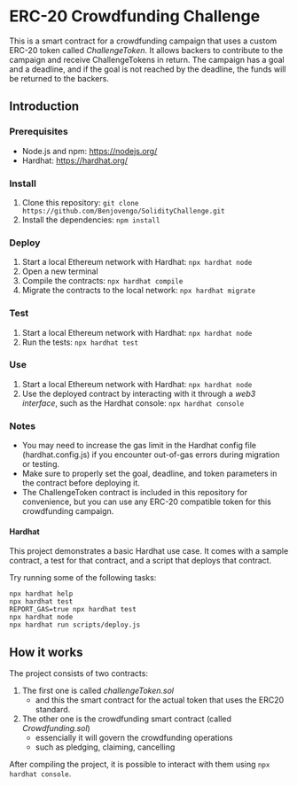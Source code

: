 # ERC-20 Crowdfunding Challenge

This is a smart contract for a crowdfunding campaign that uses a custom ERC-20 token called _ChallengeToken_. It allows backers to contribute to the campaign and receive ChallengeTokens in return. The campaign has a goal and a deadline, and if the goal is not reached by the deadline, the funds will be returned to the backers.

## Introduction

### Prerequisites

- Node.js and npm: https://nodejs.org/
- Hardhat: https://hardhat.org/

### Install

1. Clone this repository: `git clone https://github.com/Benjovengo/SolidityChallenge.git`
2. Install the dependencies: `npm install`

### Deploy

1. Start a local Ethereum network with Hardhat: `npx hardhat node`
2. Open a new terminal
3. Compile the contracts: `npx hardhat compile`
4. Migrate the contracts to the local network: `npx hardhat migrate`

### Test

1. Start a local Ethereum network with Hardhat: `npx hardhat node`
2. Run the tests: `npx hardhat test`

### Use

1. Start a local Ethereum network with Hardhat: `npx hardhat node`
2. Use the deployed contract by interacting with it through a _web3 interface_, such as the Hardhat console: `npx hardhat console`

### Notes

- You may need to increase the gas limit in the Hardhat config file (hardhat.config.js) if you encounter out-of-gas errors during migration or testing.
- Make sure to properly set the goal, deadline, and token parameters in the contract before deploying it.
- The ChallengeToken contract is included in this repository for convenience, but you can use any ERC-20 compatible token for this crowdfunding campaign.

#### Hardhat

This project demonstrates a basic Hardhat use case. It comes with a sample contract, a test for that contract, and a script that deploys that contract.

Try running some of the following tasks:

```shell
npx hardhat help
npx hardhat test
REPORT_GAS=true npx hardhat test
npx hardhat node
npx hardhat run scripts/deploy.js
```

## How it works

The project consists of two contracts:

1. The first one is called _challengeToken.sol_
   - and this the smart contract for the actual token that uses the ERC20 standard.
2. The other one is the crowdfunding smart contract (called _Crowdfunding.sol_)
   - essencially it will govern the crowdfunding operations
   - such as pledging, claiming, cancelling

After compiling the project, it is possible to interact with them using `npx hardhat console`.
